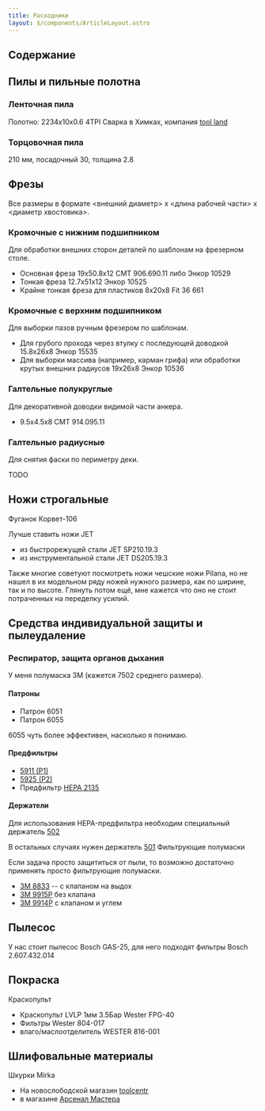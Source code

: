 ```yaml
---
title: Расходники
layout: $/components/ArticleLayout.astro
---
```


## Содержание

## Пилы и пильные полотна

### Ленточная пила

Полотно: 2234х10х0.6 4TPI Сварка в Химках, компания
[tool land](http://saw-master.ru/lentochnye-pily-po-derevu/lentochnye-pily-dlya-stolyarnyh-rabot.html)

### Торцовочная пила

210 мм, посадочный 30, толщина 2.8

## Фрезы

Все размеры в формате <внешний диаметр> х <длина рабочей части> х <диаметр хвостовика>.

### Кромочные с нижним подшипником

Для обработки внешних сторон деталей по шаблонам на фрезерном столе.

- Основная фреза 19х50.8х12 CMT 906.690.11 либо Энкор 10529
- Тонкая фреза 12.7х51х12 Энкор 10525
- Крайне тонкая фреза для пластиков 8x20x8 Fit 36 661

### Кромочные с верхним подшипником

Для выборки пазов ручным фрезером по шаблонам.

- Для грубого прохода через втулку с последующей доводкой 15.8х26х8 Энкор 15535
- Для выборки массива (например, карман грифа) или обработки крутых внешних радиусов 19х26х8 Энкор 10536

### Галтельные полукруглые

Для декоративной доводки видимой части анкера.

- 9.5х4.5х8 CMT 914.095.11

### Галтельные радиусные

Для снятия фаски по периметру деки.

TODO

## Ножи строгальные
Фуганок Корвет-106

Лучше ставить ножи JET

- из быстрорежущей стали JET SP210.19.3
- из инструментальной стали JET DS205.19.3

Также многие советуют посмотреть ножи чешские ножи Pilana, но не нашел в их модельном ряду ножей нужного размера, как по ширине, так и по высоте. Глянуть потом ещё, мне кажется что оно не стоит потраченных на переделку усилий.


## Средства индивидуальной защиты и пылеудаление

### Респиратор, защита органов дыхания

У меня полумаска 3М (кажется 7502 среднего размера).

#### Патроны

- Патрон 6051
- Патрон 6055

6055 чуть более эффективен, насколько я понимаю.

#### Предфильтры

- [5911 (Р1)](https://shop.vostok.ru/catalog/sredstva-zaschity/zaschita-dyhaniya/filtruyuschie-protivogazovye-i-protivogazoaerozolnye/predfiltr-3m-5911/)
- [5925 (Р2)](https://shop.vostok.ru/catalog/sredstva-zaschity/zaschita-dyhaniya/filtruyuschie-protivogazovye-i-protivogazoaerozolnye/predfiltr-3m-5925-r2/)
- Предфильтр [HEPA 2135](http://www.technoavia.ru/katalog/siz/siz_dyhaniya/maska/3m_mask_komplekt/20-911.htm)


#### Держатели

Для использования HEPA-предфильтра необходим специальный держатель [502](https://www.technoavia.ru/katalog/siz/siz_dyhaniya/maska/3m_mask_komplekt/502.htm)

В остальных случаях нужен держатель [501](https://shop.vostok.ru/catalog/sredstva-zaschity/zaschita-dyhaniya/filtruyuschie-protivogazovye-i-protivogazoaerozolnye/derzhatel-predfiltra-3m-501/)
Фильтрующие полумаски

Если задача просто защититься от пыли, то возможно достаточно применять просто фильтрующие полумаски.

- [3M 8833](https://shop.vostok.ru/catalog/sredstva-zaschity/zaschita-dyhaniya/filtruyuschie-protivoaerozolnye/polumaska-filtruyuschaya-3m-8833-s-klapanom/ ) -- с клапаном на выдох
- [3M 9915Р](https://shop.vostok.ru/catalog/sredstva-zaschity/zaschita-dyhaniya/filtruyuschie-protivoaerozolnye/polumaska-filtruyuschaya-3m-9915r/) без клапана
- [3M 9914Р](https://shop.vostok.ru/catalog/sredstva-zaschity/zaschita-dyhaniya/filtruyuschie-protivoaerozolnye/polumaska-filtruyuschaya-3m-9914r-s-klapanom/) с клапаном и углем

## Пылесос

У нас стоит пылесос Bosch GAS-25, для него подходят фильтры Bosch 2.607.432.014

## Покраска
Краскопульт

- Краскопульт LVLP 1мм 3.5Бар Wester FPG-40
- Фильтры Wester 804-017
- влаго/маслоотделитель WESTER 816-001

## Шлифовальные материалы

Шкурки Mirka
- На новослободской магазин [toolcentr](http://www.toolcentr.ru/catalog/478/?filter=26b35829-6860-1510-3d8a-edaaa2deb79e)
- в магазине [Арсенал Мастера](https://arsenalmastera.ru/catalog/Mirka?form%5Bfilter%5D%5Battr%5D%5B1594055%5D%5B6775861%5D=1)